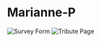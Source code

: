 # Marianne-P
![Survey Form](https://user-images.githubusercontent.com/120411511/217315263-b3346526-d1c1-475f-87b6-c03dad3b5a93.png)
![Tribute Page](https://user-images.githubusercontent.com/120411511/217586874-8badf76b-3d5e-4d34-b4e0-b2f235c6412d.png)
